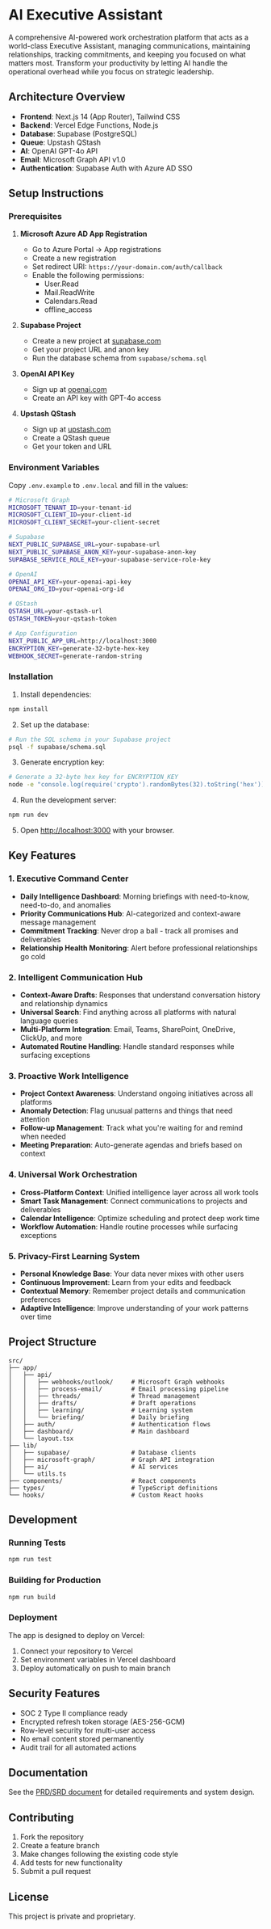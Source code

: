 # AI Executive Assistant

A comprehensive AI-powered work orchestration platform that acts as a world-class Executive Assistant, managing communications, maintaining relationships, tracking commitments, and keeping you focused on what matters most. Transform your productivity by letting AI handle the operational overhead while you focus on strategic leadership.

## Architecture Overview

- **Frontend**: Next.js 14 (App Router), Tailwind CSS
- **Backend**: Vercel Edge Functions, Node.js
- **Database**: Supabase (PostgreSQL)
- **Queue**: Upstash QStash  
- **AI**: OpenAI GPT-4o API
- **Email**: Microsoft Graph API v1.0
- **Authentication**: Supabase Auth with Azure AD SSO

## Setup Instructions

### Prerequisites

1. **Microsoft Azure AD App Registration**
   - Go to Azure Portal → App registrations
   - Create a new registration
   - Set redirect URI: `https://your-domain.com/auth/callback`
   - Enable the following permissions:
     - User.Read
     - Mail.ReadWrite
     - Calendars.Read
     - offline_access

2. **Supabase Project**
   - Create a new project at [supabase.com](https://supabase.com)
   - Get your project URL and anon key
   - Run the database schema from `supabase/schema.sql`

3. **OpenAI API Key**
   - Sign up at [openai.com](https://openai.com)
   - Create an API key with GPT-4o access

4. **Upstash QStash**
   - Sign up at [upstash.com](https://upstash.com)
   - Create a QStash queue
   - Get your token and URL

### Environment Variables

Copy `.env.example` to `.env.local` and fill in the values:

```bash
# Microsoft Graph
MICROSOFT_TENANT_ID=your-tenant-id
MICROSOFT_CLIENT_ID=your-client-id
MICROSOFT_CLIENT_SECRET=your-client-secret

# Supabase
NEXT_PUBLIC_SUPABASE_URL=your-supabase-url
NEXT_PUBLIC_SUPABASE_ANON_KEY=your-supabase-anon-key
SUPABASE_SERVICE_ROLE_KEY=your-supabase-service-role-key

# OpenAI
OPENAI_API_KEY=your-openai-api-key
OPENAI_ORG_ID=your-openai-org-id

# QStash
QSTASH_URL=your-qstash-url
QSTASH_TOKEN=your-qstash-token

# App Configuration
NEXT_PUBLIC_APP_URL=http://localhost:3000
ENCRYPTION_KEY=generate-32-byte-hex-key
WEBHOOK_SECRET=generate-random-string
```

### Installation

1. Install dependencies:
```bash
npm install
```

2. Set up the database:
```bash
# Run the SQL schema in your Supabase project
psql -f supabase/schema.sql
```

3. Generate encryption key:
```bash
# Generate a 32-byte hex key for ENCRYPTION_KEY
node -e "console.log(require('crypto').randomBytes(32).toString('hex'))"
```

4. Run the development server:
```bash
npm run dev
```

5. Open [http://localhost:3000](http://localhost:3000) with your browser.

## Key Features

### 1. Executive Command Center
- **Daily Intelligence Dashboard**: Morning briefings with need-to-know, need-to-do, and anomalies
- **Priority Communications Hub**: AI-categorized and context-aware message management
- **Commitment Tracking**: Never drop a ball - track all promises and deliverables
- **Relationship Health Monitoring**: Alert before professional relationships go cold

### 2. Intelligent Communication Hub
- **Context-Aware Drafts**: Responses that understand conversation history and relationship dynamics
- **Universal Search**: Find anything across all platforms with natural language queries
- **Multi-Platform Integration**: Email, Teams, SharePoint, OneDrive, ClickUp, and more
- **Automated Routine Handling**: Handle standard responses while surfacing exceptions

### 3. Proactive Work Intelligence
- **Project Context Awareness**: Understand ongoing initiatives across all platforms
- **Anomaly Detection**: Flag unusual patterns and things that need attention
- **Follow-up Management**: Track what you're waiting for and remind when needed
- **Meeting Preparation**: Auto-generate agendas and briefs based on context

### 4. Universal Work Orchestration
- **Cross-Platform Context**: Unified intelligence layer across all work tools
- **Smart Task Management**: Connect communications to projects and deliverables
- **Calendar Intelligence**: Optimize scheduling and protect deep work time
- **Workflow Automation**: Handle routine processes while surfacing exceptions

### 5. Privacy-First Learning System
- **Personal Knowledge Base**: Your data never mixes with other users
- **Continuous Improvement**: Learn from your edits and feedback
- **Contextual Memory**: Remember project details and communication preferences
- **Adaptive Intelligence**: Improve understanding of your work patterns over time

## Project Structure

```
src/
├── app/
│   ├── api/
│   │   ├── webhooks/outlook/     # Microsoft Graph webhooks
│   │   ├── process-email/        # Email processing pipeline
│   │   ├── threads/              # Thread management
│   │   ├── drafts/               # Draft operations
│   │   ├── learning/             # Learning system
│   │   └── briefing/             # Daily briefing
│   ├── auth/                     # Authentication flows
│   ├── dashboard/                # Main dashboard
│   └── layout.tsx
├── lib/
│   ├── supabase/                 # Database clients
│   ├── microsoft-graph/          # Graph API integration
│   ├── ai/                       # AI services
│   └── utils.ts
├── components/                   # React components
├── types/                        # TypeScript definitions
└── hooks/                        # Custom React hooks
```

## Development

### Running Tests
```bash
npm run test
```

### Building for Production
```bash
npm run build
```

### Deployment

The app is designed to deploy on Vercel:

1. Connect your repository to Vercel
2. Set environment variables in Vercel dashboard
3. Deploy automatically on push to main branch

## Security Features

- SOC 2 Type II compliance ready
- Encrypted refresh token storage (AES-256-GCM)
- Row-level security for multi-user access
- No email content stored permanently
- Audit trail for all automated actions

## Documentation

See the [PRD/SRD document](./docs/PRD-SRD.md) for detailed requirements and system design.

## Contributing

1. Fork the repository
2. Create a feature branch
3. Make changes following the existing code style
4. Add tests for new functionality
5. Submit a pull request

## License

This project is private and proprietary.
